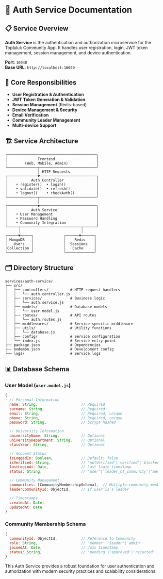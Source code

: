 # 🔐 Auth Service Documentation

## 📋 Service Overview

**Auth Service** is the authentication and authorization microservice for the Topluluk Community App. It handles user registration, login, JWT token management, session management, and device authentication.

**Port**: `16040`  
**Base URL**: `http://localhost:16040`

## 🎯 Core Responsibilities

- **User Registration & Authentication**
- **JWT Token Generation & Validation**
- **Session Management** (Redis-based)
- **Device Management & Security**
- **Email Verification**
- **Community Leader Management**
- **Multi-device Support**

## 🏗️ Service Architecture

```
┌─────────────────────────────────────────┐
│              Frontend                   │
│        (Web, Mobile, Admin)             │
└──────────────┬──────────────────────────┘
               │ HTTP Requests
┌──────────────▼──────────────────────────┐
│           Auth Controller               │
│    • register()  • login()              │
│    • validate()  • refresh()            │
│    • logout()    • checkAuth()          │
└──────────────┬──────────────────────────┘
               │
┌──────────────▼──────────────────────────┐
│           Auth Service                  │
│    • User Management                    │
│    • Password Handling                  │
│    • Community Integration              │
└─────┬────────────────────────────┬──────┘
      │                            │
┌─────▼─────┐              ┌──────▼──────┐
│ MongoDB   │              │    Redis    │
│   Users   │              │  Sessions   │
│Collection │              │   Cache     │
└───────────┘              └─────────────┘
```

## 🗂️ Directory Structure

```
services/auth-service/
├── src/
│   ├── controllers/          # HTTP request handlers
│   │   └── auth.controller.js
│   ├── services/             # Business logic
│   │   └── auth.service.js
│   ├── models/               # Database models
│   │   └── user.model.js
│   ├── routes/               # API routes
│   │   └── auth.routes.js
│   ├── middlewares/          # Service-specific middleware
│   ├── utils/                # Utility functions
│   │   └── database.js
│   ├── config/               # Service configuration
│   └── index.js              # Service entry point
├── package.json              # Dependencies
├── nodemon.json              # Development config
└── logs/                     # Service logs
```

## 📊 Database Schema

### User Model (`user.model.js`)

```javascript
{
  // Personal Information
  name: String,                    // Required
  surname: String,                 // Required
  email: String,                   // Required, unique
  phone: String,                   // Required, unique
  password: String,                // bcrypt hashed

  // University Information
  universityName: String,          // Optional
  universityDepartment: String,    // Optional
  classYear: String,               // Optional

  // Account Status
  isLoggedIn: Boolean,             // Default: false
  isVerified: String,              // 'notVerified'|'verified'|'blocked'|'deleted'
  lastLoginAt: Date,               // Last login timestamp
  status: String,                  // 'user'|'leader_of_community'|'member_of_community'|'admin'

  // Community Management
  communities: [CommunityMembershipSchema],  // Multiple community memberships
  leaderCommunityId: ObjectId,     // If user is a leader

  // Timestamps
  createdAt: Date,
  updatedAt: Date
}
```

### Community Membership Schema

```javascript
{
  communityId: ObjectId,           // Reference to Community
  role: String,                    // 'member'|'leader'|'admin'
  joinedAt: Date,                  // Join timestamp
  status: String,                  // 'pending'|'approved'|'rejected'|'banned'
}
```

This Auth Service provides a robust foundation for user authentication and authorization with modern security practices and scalability considerations. 